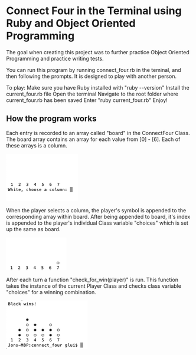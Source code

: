 **Connect Four in the Terminal using Ruby and Object Oriented Programming**
========

The goal when creating this project was to further practice Object Oriented Programming and practice writing tests.

You can run this program by running connect_four.rb in the teminal, and then following the prompts. It is designed to play with another person.

To play: 
    Make sure you have Ruby installed with "ruby --version"
    Install the current_four.rb file
    Open the terminal
    Navigate to the root folder where current_four.rb has been saved
    Enter "ruby current_four.rb"
    Enjoy!

How the program works
---------------------

Each entry is recorded to an array called "board" in the ConnectFour Class. The board array contains an array for each value from [0] - [6]. Each of these arrays is a column.

![Screenshot from Terminal](/images/choose_a_column.png)

When the player selects a column, the player's symbol is appended to the corresponding array within board. After being appended to board, it's index is appended to the player's individual Class variable "choices" which is set up the same as board. 

![Screenshot from Terminal](/images/place_peice.png)

After each turn a function "check_for_win(player)" is run. This function takes the instance of the current Player Class and checks class variable "choices" for a winning combination.

![Winning Combination](/images/winningscreenshot.png)
